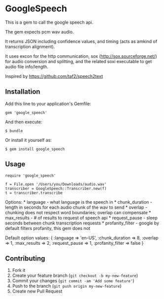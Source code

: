 # GoogleSpeech

This is a gem to call the google speech api.

The gem expects pcm wav audio.

It returns JSON including confidence values, and timing (acts as amkind of transcription alignment).

It uses excon for the http communication, sox (http://sox.sourceforge.net/) for audio conversion and splitting, and the related soxi executable to get audio file info/length.

Inspired by https://github.com/taf2/speech2text

## Installation

Add this line to your application's Gemfile:

    gem 'google_speech'

And then execute:

    $ bundle

Or install it yourself as:

    $ gem install google_speech

## Usage

	require 'google_speech'
	
	f = File.open '/Users/you/Downloads/audio.wav'
  	transcriber = GoogleSpeech::Transcriber.new(f)
  	t = transcriber.transcribe

Options:
	* language - what language is the speech in
	* chunk_duration - length in seconds for each audio chunk of the wav to send
	* overlap - chunking does not respect word boundaries; overlap can compensate
	* max_results - # of results to request of speech api
	* request_pause - sleep seconds between chunk transcription requests
	* profanity_filter - google by default filters profanity, this gem does not

Default option values:
	{
		:language         => 'en-US',
		:chunk_duration   => 8,
		:overlap          => 1,
		:max_results      => 2,
		:request_pause    => 1,
		:profanity_filter => false
	}

## Contributing

1. Fork it
2. Create your feature branch (`git checkout -b my-new-feature`)
3. Commit your changes (`git commit -am 'Add some feature'`)
4. Push to the branch (`git push origin my-new-feature`)
5. Create new Pull Request
